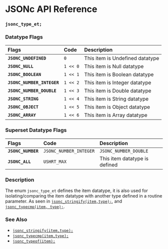 # JSONc API Reference

### `jsonc_type_et;`

### Datatype Flags

| Flags | Code | Description |
| :--- | :--- | :--- |
|**`JSONC_UNDEFINED`**|`0`| This item is Undefined datatype |
|**`JSONC_NULL`**|`1 << 0`| This item is Null datatype |
|**`JSONC_BOOLEAN`**|`1 << 1`| This item is Boolean datatype |
|**`JSONC_NUMBER_INTEGER`**|`1 << 2`| This item is Integer datatype |
|**`JSONC_NUMBER_DOUBLE`**|`1 << 3`| This item is Double datatype |
|**`JSONC_STRING`**|`1 << 4`| This item is String datatype |
|**`JSONC_OBJECT`**|`1 << 5`| This item is Object datatype |
|**`JSONC_ARRAY`**|`1 << 6`| This item is Array datatype |

### Superset Datatype Flags

| Flags | Code | Description |
| :--- | :--- | :--- |
|**`JSONC_NUMBER`**|`JSONC_NUMBER_INTEGER` | `JSONC_NUMBER_DOUBLE`| This item datatype is a Number |
|**`JSONC_ALL`**|`USHRT_MAX`| This item datatype is defined |

### Description

The enum `jsonc_type_et` defines the item datatype, it is also used for isolating/comparing the item datatype with another type defined in a routine parameter. As seen in [`jsonc_stringify(item,type);`](jsonc_stringify.md), and [`jsonc_typecmp(item, type);`](jsonc_typecmp.md).

### See Also

* [`jsonc_stringify(item,type);`](jsonc_stringify.md)
* [`jsonc_typecmp(item,type);`](jsonc_typecmp.md)
* [`jsonc_typeof(item);`](jsonc_typeof.md)

